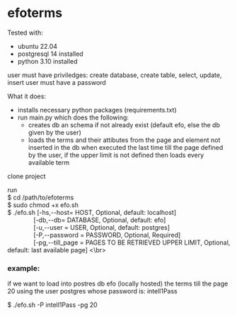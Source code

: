 # efoterms


Tested with:
  - ubuntu 22.04
  - postgresql 14 installed
  - python 3.10 installed
  
 user must have priviledges: create database, create table, select, update, insert
 user must have a password
 
 What it does:
  - installs necessary python packages (requirements.txt)
  - run main.py which does the following:
    * creates db an schema if not already exist (default efo, else the db given by the user)
    * loads the terms and their attibutes from the page and element not inserted in the db when executed the last time till the page defined by the user, if the upper limit is not defined then loads every available term

clone project

run </br>
$ cd /path/to/efoterms </br>
$ sudo chmod +x efo.sh </br>
$ ./efo.sh [-hs,--host= HOST, Optional, default: localhost] </br>
&nbsp;&nbsp;&nbsp;&nbsp;&nbsp;&nbsp;&nbsp;&nbsp;&nbsp;&nbsp;&nbsp;&nbsp;&nbsp;&nbsp;&nbsp;[-db,--db= DATABASE, Optional, default: efo] </br>
&nbsp;&nbsp;&nbsp;&nbsp;&nbsp;&nbsp;&nbsp;&nbsp;&nbsp;&nbsp;&nbsp;&nbsp;&nbsp;&nbsp;&nbsp;[-u,--user = USER, Optional, default: postgres] </br>
&nbsp;&nbsp;&nbsp;&nbsp;&nbsp;&nbsp;&nbsp;&nbsp;&nbsp;&nbsp;&nbsp;&nbsp;&nbsp;&nbsp;&nbsp;[-P,--password = PASSWORD, Optional, Required] </br>
&nbsp;&nbsp;&nbsp;&nbsp;&nbsp;&nbsp;&nbsp;&nbsp;&nbsp;&nbsp;&nbsp;&nbsp;&nbsp;&nbsp;&nbsp;[-pg,--till_page = PAGES TO BE RETRIEVED UPPER LIMIT, Optional, default: last available page] <\br>

<h3>example:</h3>
<p>if we want to load into postres db efo (locally hosted) the terms till the page 20 using the user postgres whose password is: intell1Pass</p>
$ ./efo.sh -P intell1Pass -pg 20

